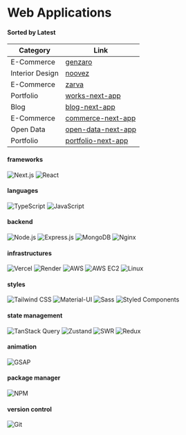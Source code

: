 # Web Applications

#### Sorted by Latest

| Category        | Link                                                           |
| --------------- | -------------------------------------------------------------- |
| E-Commerce      | [genzaro](https://genzaro.vercel.app)                          |
| Interior Design | [noovez](https://noovez.vercel.app)                            |
| E-Commerce      | [zarva](https://zarva.vercel.app)                              |
| Portfolio       | [works-next-app](https://works-next-app.vercel.app)            |
| Blog            | [blog-next-app](https://blog-next-app-three.vercel.app)        |
| E-Commerce      | [commerce-next-app](https://commerce-next-app-zeta.vercel.app) |
| Open Data       | [open-data-next-app](https://open-data-next-app.vercel.app)    |
| Portfolio       | [portfolio-next-app](https://portfolio-next-app-nu.vercel.app) |




#### frameworks

![Next.js](https://img.shields.io/badge/Next.js-28a745?style=for-the-badge&logo=nextdotjs&logoColor=white)
![React](https://img.shields.io/badge/React-000000?style=for-the-badge&logo=react&logoColor=white)

#### languages

![TypeScript](https://img.shields.io/badge/TypeScript-28a745?style=for-the-badge&logo=typescript&logoColor=white)
![JavaScript](https://img.shields.io/badge/JavaScript-000000?style=for-the-badge&logo=javascript&logoColor=white)

#### backend

![Node.js](https://img.shields.io/badge/Node.js-28a745?style=for-the-badge&logo=nodedotjs&logoColor=white)
![Express.js](https://img.shields.io/badge/Express.js-28a745?style=for-the-badge&logo=express&logoColor=white)
![MongoDB](https://img.shields.io/badge/MongoDB-28a745?style=for-the-badge&logo=mongodb&logoColor=white)
![Nginx](https://img.shields.io/badge/Nginx-000000?style=for-the-badge&logo=nginx&logoColor=white)

#### infrastructures

![Vercel](https://img.shields.io/badge/Vercel-28a745?style=for-the-badge&logo=vercel&logoColor=white)
![Render](https://img.shields.io/badge/Render-000000?style=for-the-badge&logo=render&logoColor=white)
![AWS](https://img.shields.io/badge/AWS-000000?style=for-the-badge&logo=amazonaws&logoColor=white)
![AWS EC2](https://img.shields.io/badge/AWS%20EC2-000000?style=for-the-badge&logo=amazonec2&logoColor=white)
![Linux](https://img.shields.io/badge/Linux-000000?style=for-the-badge&logo=linux&logoColor=white)

#### styles

![Tailwind CSS](https://img.shields.io/badge/Tailwind%20CSS-28a745?style=for-the-badge&logo=tailwindcss&logoColor=white)
![Material-UI](https://img.shields.io/badge/Material%20UI-000000?style=for-the-badge&logo=mui&logoColor=white)
![Sass](https://img.shields.io/badge/Sass-000000?style=for-the-badge&logo=sass&logoColor=white)
![Styled Components](https://img.shields.io/badge/Styled%20Components-000000?style=for-the-badge&logo=styledcomponents&logoColor=white)

#### state management

![TanStack Query](https://img.shields.io/badge/TanStack_Query-28a745?style=for-the-badge&logo=tanstackquery&logoColor=white)
![Zustand](https://img.shields.io/badge/Zustand-28a745?style=for-the-badge&logo=zustand&logoColor=white)
![SWR](https://img.shields.io/badge/SWR-000000?style=for-the-badge&logo=swr&logoColor=white)
![Redux](https://img.shields.io/badge/Redux-000000?style=for-the-badge&logo=redux&logoColor=white)

#### animation

![GSAP](https://img.shields.io/badge/GSAP-000000?style=for-the-badge&logo=greensock&logoColor=white)

#### package manager

![NPM](https://img.shields.io/badge/NPM-28a745?style=for-the-badge&logo=npm&logoColor=white)

#### version control

![Git](https://img.shields.io/badge/Git-28a745?style=for-the-badge&logo=git&logoColor=white)
